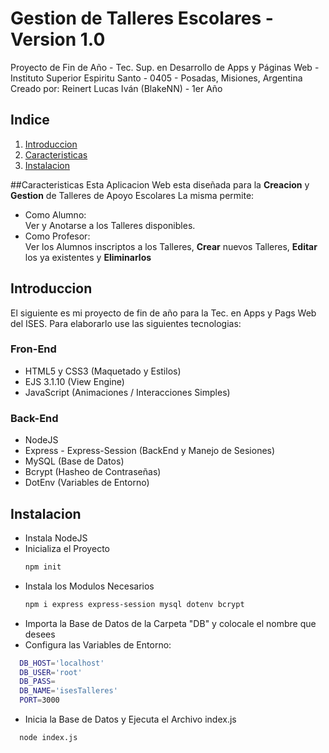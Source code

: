 # Gestion de Talleres Escolares - Version 1.0
Proyecto de Fin de Año - Tec. Sup. en Desarrollo de Apps y Páginas Web - Instituto Superior Espiritu Santo - 0405 - Posadas, Misiones, Argentina
Creado por: Reinert Lucas Iván (BlakeNN) - 1er Año

## Indice
1. [Introduccion](#Introduccion)
2. [Caracteristicas](#Caracteristicas)
3. [Instalacion](#Instalacion)

##Caracteristicas
Esta Aplicacion Web esta diseñada para la **Creacion** y **Gestion** de Talleres de Apoyo Escolares
La misma permite:  
- Como Alumno:  
Ver y Anotarse a los Talleres disponibles.
- Como Profesor:  
Ver los Alumnos inscriptos a los Talleres, **Crear** nuevos Talleres, **Editar** los ya existentes y **Eliminarlos**

## Introduccion
El siguiente es mi proyecto de fin de año para la Tec. en Apps y Pags Web del ISES.
Para elaborarlo use las siguientes tecnologias:
### Fron-End
- HTML5 y CSS3 (Maquetado y Estilos)
- EJS 3.1.10 (View Engine)
- JavaScript (Animaciones / Interacciones Simples)
### Back-End
- NodeJS
- Express - Express-Session (BackEnd y Manejo de Sesiones)
- MySQL (Base de Datos)
- Bcrypt (Hasheo de Contraseñas)
- DotEnv (Variables de Entorno)

## Instalacion
- Instala NodeJS
- Inicializa el Proyecto  
  ```bash
  npm init
- Instala los Modulos Necesarios  
  ```bash
  npm i express express-session mysql dotenv bcrypt
- Importa la Base de Datos de la Carpeta "DB" y colocale el nombre que desees
- Configura las Variables de Entorno:  
```bash
  DB_HOST='localhost'
  DB_USER='root'
  DB_PASS=
  DB_NAME='isesTalleres'
  PORT=3000
```
- Inicia la Base de Datos y Ejecuta el Archivo index.js  
```bash
  node index.js
